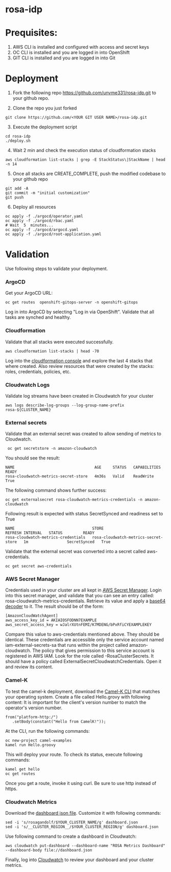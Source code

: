 # rosa-idp

# Prequisites:
1) AWS CLI is installed and configured with access and secret keys
2) OC CLI is installed and you are logged in into OpenShift
3) GIT CLI is installed and you are logged in into Git

# Deployment

1) Fork the following repo https://github.com/unvme331/rosa-idp.git to your github repo.

2) Clone the repo you just forked
```shell
git clone https://github.com/<YOUR GIT USER NAME>/rosa-idp.git
```

3) Execute the deployment script

```shell
cd rosa-idp
./deploy.sh 
```

4) Wait 2 min and check the execution status of cloudformation stacks
 
```shell
aws cloudformation list-stacks | grep -E StackStatus\|StackName | head -n 14
```

5) Once all stacks are CREATE_COMPLETE, push the modified codebase to your github repo
```shell
git add -A
git commit -m "initial customization"
git push
```
6) Deploy all resources

```shell
oc apply -f ./argocd/operator.yaml
oc apply -f ./argocd/rbac.yaml
# Wait  5  minutes...
oc apply -f ./argocd/argocd.yaml
oc apply -f ./argocd/root-application.yaml
```

# Validation
Use following steps to validate your  deployment.

### ArgoCD
Get your ArgoCD URL:
```shell
oc get routes  openshift-gitops-server -n openshift-gitops
```
Log in into ArgoCD by selecting "Log in via OpenShift". Validate that all tasks are synched and  healthy.

### Cloudformation
Validate that all stacks were executed successfully.

```shell
aws cloudformation list-stacks | head -70
```
Log into the <a href="https://aws.amazon.com/cloudformation">cloudformation console</a> and explore the last 4 stacks that where created. Also review resources that were created by the stacks: roles, 
credentials, policies, etc.


### Cloudwatch Logs

Validate log streams have been created in Cloudwatch for your cluster
```shell
aws logs describe-log-groups --log-group-name-prefix rosa-${CLUSTER_NAME}
```

### External secrets
Validate that an external secret was created to allow sending of metrics to Cloudwatch.

```shell
 oc get secretstore -n amazon-cloudwatch
```

You should see the result:

````{verbatim}
NAME                                   AGE     STATUS   CAPABILITIES   READY
rosa-cloudwatch-metrics-secret-store   4m36s   Valid    ReadWrite      True
````

The following command shows further success:
```shell
oc get externalsecret rosa-cloudwatch-metrics-credentials -n amazon-cloudwatch
```
Following result is expected with status SecretSynced and readiness set to True
````{verbatim}
NAME                                  STORE                                  REFRESH INTERVAL   STATUS         READY
rosa-cloudwatch-metrics-credentials   rosa-cloudwatch-metrics-secret-store   1m                 SecretSynced   True
````
Validate that the external secret was converted into a secret called aws-credentials.

```shell
oc get secret aws-credentials
```

### AWS Secret Manager
Credentials used in your cluster are all kept in <a href="https://aws.amazon.com/secretsmanager">AWS Secret Manager</a>. Login into this secret manager, and validate that you can see an entry called: 
rosa-cloudwatch-metrics-credentials. Retrieve its value and apply a <a href="https://www.base64decode.org/">base64 decoder</a> to it. The result should be of the form:
````{verbatim}
[AmazonCloudWatchAgent]
aws_access_key_id = AKIAIOSFODNN7EXAMPLE
aws_secret_access_key = wJalrXUtnFEMI/K7MDENG/bPxRfiCYEXAMPLEKEY
````

Compare this value to aws-credentials mentioned above. They should be identical. These credentials are accessible only the service account named iam-external-secrets-sa that runs within the project called 
amazon-cloudwatch. The policy that gives permission to this service account is registered in AWS IAM. Look for the role called <YOUR CLUSTER NAME>-RosaClusterSecrets. It should have a policy called 
ExternalSecretCloudwatchCredentials. Open it and review its content.


### Camel-K
To test the camel-k deployment, download the <a href="https://downloads.apache.org/camel/camel-k/1.8.2/">Camel-K CLI</a> that matches your operating system. Create a file called Hello.grovy with following content:
It is important for the client's version number to match the operator's version number.
````{verbatim}
from("platform-http:/")
   .setBody(constant("Hello from CamelK!"));
````
At the CLI, run the following commands:

```shell
oc new-project camel-examples
kamel run Hello.groovy
```
This will deploy your route. To check its status, execute following commands:
```shell
kamel get hello
oc get routes
```

Once you get a route, invoke it using curl. Be sure to use http instead of https.

### Cloudwatch Metrics
Download the <a href="https://raw.githubusercontent.com/rh-mobb/documentation/main/content/docs/rosa/metrics-to-cloudwatch-agent/dashboard.json">dashboard json file</a>. Customize it with following commands:

```shell
sed -i 's/rosagandolf/$YOUR_CLUSTER_NAME/g' dashboard.json 
sed -i 's/__CLUSTER_REGION__/$YOUR_CLUSTER_REGION/g' dashboard.json 
```

Use following command to create a dashboard in Cloudwatch:

```shell
aws cloudwatch put-dashboard --dashboard-name "ROSA Metrics Dashboard" --dashboard-body file://dashboard.json
```

Finally, log into <a href="aws.amazon.com/cloudwatch">Cloudwatch</a> to review your dashboard and your cluster metrics.
